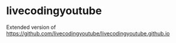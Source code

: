 # livecodingyoutube
Extended version of https://github.com/livecodingyoutube/livecodingyoutube.github.io
